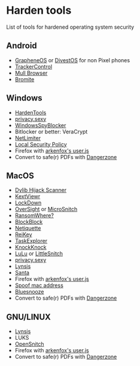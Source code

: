 # Harden tools
List of tools for hardened operating system security 


## Android
- [GrapheneOS](https://grapheneos.org/) or [DivestOS](https://divestos.org/) for non Pixel phones
- [TrackerControl](https://trackercontrol.org/)
- [Mull Browser](https://f-droid.org/en/packages/us.spotco.fennec_dos/)
- [Bromite](https://www.bromite.org/)


## Windows
- [HardenTools](https://github.com/securitywithoutborders/hardentools)
- [privacy.sexy](https://privacy.sexy/)
- [WindowsSpyBlocker](https://crazymax.dev/WindowsSpyBlocker/)
- Bitlocker or better: VeraCrypt
- [NetLimiter](https://www.netlimiter.com/)
- [Local Security Policy](https://www.bleepingcomputer.com/tutorials/create-an-application-whitelist-policy-in-windows/)
- Firefox with [arkenfox's user.js](https://github.com/arkenfox/user.js)
- Convert to safe(r) PDFs with [Dangerzone](https://dangerzone.rocks/)


## MacOS
- [Dylib Hijack Scanner](https://objective-see.com/products/dhs.html)
- [KextViewr](https://objective-see.com/products/kextviewr.html)
- [LockDown](https://objective-see.com/products/lockdown.html)
- [OverSight](https://objective-see.com/products/oversight.html) or [MicroSnitch](https://www.obdev.at/products/microsnitch/index.html)
- [RansomWhere?](https://objective-see.com/products/ransomwhere.html)
- [BlockBlock](https://objective-see.com/products/blockblock.html)
- [Netiquette](https://objective-see.com/products/netiquette.html)
- [ReiKey](https://objective-see.com/products/reikey.html)
- [TaskExplorer](https://objective-see.com/products/taskexplorer.html)
- [KnockKnock](https://objective-see.com/products/knockknock.html)
- [LuLu](https://objective-see.com/products/lulu.html) or [LittleSnitch](https://www.obdev.at/products/littlesnitch/index.html)
- [privacy.sexy](https://privacy.sexy/)
- [Lynsis](https://cisofy.com/lynis/)
- [Santa](https://santa.dev)
- Firefox with [arkenfox's user.js](https://github.com/arkenfox/user.js)
- [Spoof mac address](https://github.com/sunknudsen/privacy-guides/blob/master/how-to-spoof-mac-address-and-hostname-automatically-at-boot-on-macos/README.md)
- [Bluesnooze](https://github.com/odlp/bluesnooze/)
- Convert to safe(r) PDFs with [Dangerzone](https://dangerzone.rocks/)


## GNU/LINUX
- [Lynsis](https://cisofy.com/lynis/)
- LUKS
- [OpenSnitch](https://github.com/evilsocket/opensnitch)
- Firefox with [arkenfox's user.js](https://github.com/arkenfox/user.js)
- Convert to safe(r) PDFs with [Dangerzone](https://dangerzone.rocks/)
